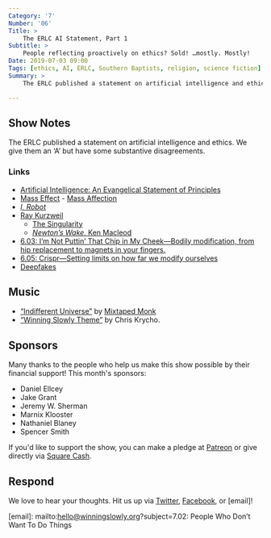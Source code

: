 ```yaml
---
Category: '7'
Number: '06'
Title: >
    The ERLC AI Statement, Part 1
Subtitle: >
    People reflecting proactively on ethics? Sold! …mostly. Mostly!
Date: 2019-07-03 09:00
Tags: [ethics, AI, ERLC, Southern Baptists, religion, science fiction]
Summary: >
    The ERLC published a statement on artificial intelligence and ethics. We give them an ‘A’ but have some substantive disagreements.

---
```


## Show Notes

The ERLC published a statement on artificial intelligence and ethics. We give them an ‘A’ but have some substantive disagreements.

### Links

- [Artificial Intelligence: An Evangelical Statement of Principles](https://erlc.com/resource-library/statements/artificial-intelligence-an-evangelical-statement-of-principles)
- [Mass Effect](https://en.wikipedia.org/wiki/Mass_Effect)
	  - [Mass Affection](https://massaffection.com)
- [<cite>I, Robot</cite>](https://en.wikipedia.org/wiki/I%2C_Robot)
- [Ray Kurzweil](https://en.wikipedia.org/wiki/Ray_Kurzweil)
  	- [The Singularity](https://en.wikipedia.org/wiki/Technological_singularity)
  	- [<cite>Newton’s Wake</cite>, Ken Macleod](https://www.alibris.com/Newtons-Wake-A-Space-Opera-Ken-MacLeod/book/9007100)
- [6.03: I’m Not Puttin’ That Chip in My Cheek—Bodily modification, from hip replacement to magnets in your fingers.][6.03]
- [6.05: Crispr—Setting limits on how far we modify ourselves][6.05]
- [Deepfakes](https://www.washingtonpost.com/technology/2018/12/30/fake-porn-videos-are-being-weaponized-harass-humiliate-women-everybody-is-potential-target/)

[6.03]: https://winningslowly.org/6.03/
[6.05]: https://winningslowly.org/6.05/

## Music

- [“Indifferent Universe”](https://mixtapedmonk.bandcamp.com/track/indifferent-universe) by [Mixtaped Monk](https://mixtapedmonk.bandcamp.com)
- [“Winning Slowly Theme”](https://soundcloud.com/chriskrycho/winning-slowly) by Chris Krycho. 

## Sponsors

Many thanks to the people who help us make this show possible by their financial support! This month's sponsors:

- Daniel Ellcey
- Jake Grant
- Jeremy W. Sherman
- Marnix Klooster
- Nathaniel Blaney
- Spencer Smith

If you'd like to support the show, you can make a pledge at [Patreon] or give directly via [Square Cash].

[Patreon]: https://www.patreon.com/winningslowly
[Square Cash]: https://cash.me/$winningslowly


## Respond

We love to hear your thoughts. Hit us up via [Twitter], [Facebook], or [email]!

[Twitter]: //www.twitter.com/winningslowly
[Facebook]: //www.facebook.com/winningslowlypodcast
[email]: mailto:hello@winningslowly.org?subject=7.02: People Who Don’t Want To Do Things
